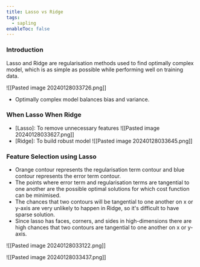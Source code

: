 ```yaml
---
title: Lasso vs Ridge
tags:
  - sapling
enableToc: false
---
```

### Introduction
Lasso and Ridge are regularisation methods used to find optimally complex model, which is as simple as possible while performing well on training data.

![[Pasted image 20240128033726.png]]
- Optimally complex model balances bias and variance.
### When Lasso When Ridge
- [Lasso]: To remove unnecessary features
 ![[Pasted image 20240128033627.png]]
- [Ridge]: To build robust model
![[Pasted image 20240128033645.png]]

### Feature Selection using Lasso
- Orange contour represents the regularisation term contour and blue contour represents the error term contour.
- The points where error term and regularisation terms are tangential to one another are the possible optimal solutions for which cost function can be minimised.
- The chances that two contours will be tangential to one another on x or y-axis are very unlikely to happen in Ridge, so it's difficult to have sparse solution.
- Since lasso has faces, corners, and sides in high-dimensions there are high chances that two contours are tangential to one another on x or y-axis.

![[Pasted image 20240128033122.png]]

![[Pasted image 20240128033437.png]]